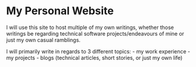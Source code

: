 # My Personal Website
I will use this site to host multiple of my own writings, whether those writings be regarding technical software projects/endeavours of mine or just my own casual ramblings.

I will primarily write in regards to 3 different topics:
    - my work experience
    - my projects
    - blogs (technical articles, short stories, or just my own life)
